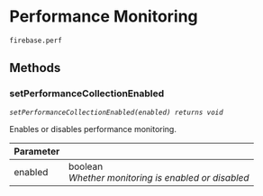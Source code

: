 # Performance Monitoring

`firebase.perf`

## Methods 

### setPerformanceCollectionEnabled
*`setPerformanceCollectionEnabled(enabled) returns void`*

Enables or disables performance monitoring. 

| Parameter |         |
| --------- | ------- |
| enabled   | boolean <br /> *Whether monitoring is enabled or disabled* |
